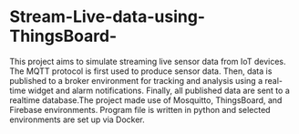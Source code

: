 # Stream-Live-data-using-ThingsBoard-

This project aims to simulate streaming live sensor data from IoT devices. The MQTT protocol is first used to produce sensor data. Then, data is published to a broker environment for tracking and analysis using a real-time widget and alarm notifications. Finally, all published data are sent to a realtime database.The project made use of Mosquitto, ThingsBoard, and Firebase environments. Program file is written in python and selected environments are set up via Docker.
